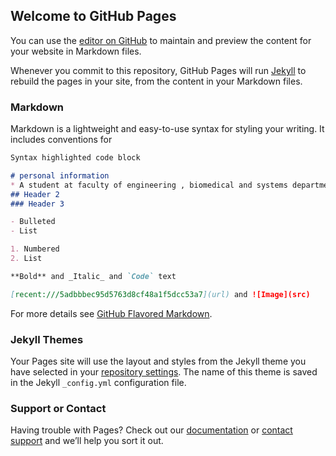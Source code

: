 ## Welcome to GitHub Pages

You can use the [editor on GitHub](https://github.com/Rehamabdelfatah/reham-abdelfatah/edit/master/index.md) to maintain and preview the content for your website in Markdown files.

Whenever you commit to this repository, GitHub Pages will run [Jekyll](https://jekyllrb.com/) to rebuild the pages in your site, from the content in your Markdown files.

### Markdown

Markdown is a lightweight and easy-to-use syntax for styling your writing. It includes conventions for

```markdown
Syntax highlighted code block

# personal information 
* A student at faculty of engineering , biomedical and systems department - cairo universty
## Header 2
### Header 3

- Bulleted
- List

1. Numbered
2. List

**Bold** and _Italic_ and `Code` text

[recent:///5adbbbec95d5763d8cf48a1f5dcc53a7](url) and ![Image](src)
```

For more details see [GitHub Flavored Markdown](https://guides.github.com/features/mastering-markdown/).

### Jekyll Themes

Your Pages site will use the layout and styles from the Jekyll theme you have selected in your [repository settings](https://github.com/Rehamabdelfatah/reham-abdelfatah/settings). The name of this theme is saved in the Jekyll `_config.yml` configuration file.

### Support or Contact

Having trouble with Pages? Check out our [documentation](https://help.github.com/categories/github-pages-basics/) or [contact support](https://github.com/contact) and we’ll help you sort it out.
